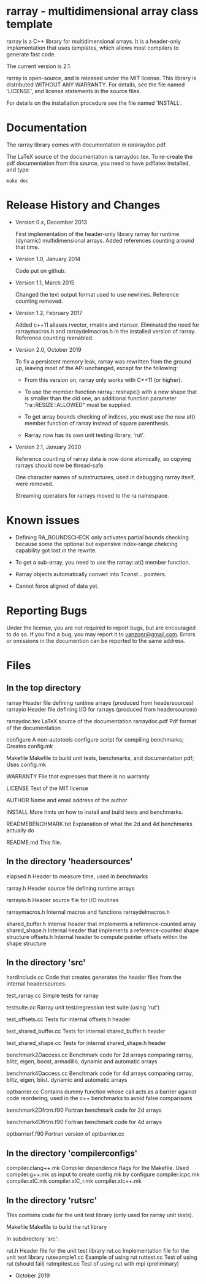 rarray - multidimensional array class template
==============================================

rarray is a C++ library for multidimensional arrays.  It is a
header-only implementation that uses templates, which allows most
compilers to generate fast code.

The current version is 2.1.

rarray is open-source, and is released under the MIT license. This
library is distributed WITHOUT ANY WARRANTY. For details, see the file
named 'LICENSE', and license statements in the source files.

For details on the installation procedure see the file named 'INSTALL'.

Documentation
=============

The rarray library comes with documentation in rararaydoc.pdf.

The LaTeX source of the documentation is rarraydoc.tex. To re-create
the pdf documentation from this source, you need to have pdflatex
installed, and type

    make doc

Release History and Changes
===========================

 * Version 0.x, December 2013

   First implementation of the header-only library rarray for runtime
   (dynamic) multidimensional arrays. Added references counting around
   that time.

 * Version 1.0, January 2014

   Code put on github.

 * Version 1.1, March 2015

   Changed the text output format used to use newlines.
   Reference counting removed. 

 * Version 1.2, February 2017

   Added c++11 aliases rvector, rmatrix and rtensor. Eliminated the
   need for rarraymacros.h and rarraydelmacros.h in the installed
   version of rarray. Reference counting reenabled.

 * Version 2.0, October 2019

   To fix a persistent memory leak, rarray was rewritten from the
   ground up, leaving most of the API unchanged, except for the
   following:
   
     - From this version on, rarray only works with C++11 (or higher).

     - To use the member function rarray::reshape() with a new shape
       that is smaller than the old one, an additional function
       parameter "ra::RESIZE::ALLOWED" must be supplied.
     
     - To get array bounds checking of indices, you must use the new
       at() member function of rarray instead of square parenthesis.

     - Rarray now has its own unit testing library, 'rut'.

 * Version 2.1, January 2020

   Reference counting of rarray data is now done atomically, so
   copying rarrays should now be thread-safe.
   
   One character names of substructures, used in debugging rarray
   itself, were removed.

   Streaming operators for rarrays moved to the ra namespace.


Known issues
============

  * Defining RA_BOUNDSCHECK only activates partial bounds checking
    because some the optional but expensive index-range chekcing
    capability got lost in the rewrite.

  * To get a sub-array, you need to use the rarray::at() member
    function. 

  * Rarray objects automatically convert into T*const*... pointers.

  * Cannot force aligned of data yet.

Reporting Bugs
==============

Under the license, you are not required to report bugs, but are
encouraged to do so.  If you find a bug, you may report it to
vanzonr@gmail.com. Errors or omissions in the documention can be
reported to the same address.

Files
=====

In the top directory
---------------------

rarray                 Header file defining runtime arrays (produced from headersources)
rarrayio               Header file defining I/O for rarrays (produced from headersources)

rarraydoc.tex          LaTeX source of the documentation
rarraydoc.pdf          Pdf format of the documentation

configure              A non-autotools configure script for compiling 
                       benchmarks; Creates config.mk

Makefile               Makefile to build unit tests, benchmarks, and
                       documentation pdf; Uses config.mk 

WARRANTY               File that expresses that there is no warranty

LICENSE                Text of the MIT license

AUTHOR                 Name and email address of the author

INSTALL                More hints on how to install and build tests and benchmarks.

READMEBENCHMARK.txt    Explanation of what the 2d and 4d benchmarks
                       actually do

README.md              This file.


In the directory 'headersources'
---------------------------------

elapsed.h              Header to measure time, used in benchmarks

rarray.h               Header source file defining runtime arrays
 
rarrayio.h             Header source file for I/O routines
 
rarraymacros.h         Internal macros and functions
rarraydelmacros.h

shared_buffer.h        Internal header that implements a reference-counted array
shared_shape.h         Internal header that implements a reference-counted shape structure
offsets.h              Internal header to compute pointer offsets within the shape structure


In the directory 'src'
-----------------------

hardinclude.cc         Code that creates generates the header files
                       from the internal headersources.

test_rarray.cc         Simple tests for rarray

testsuite.cc           Rarray unit test/regression test suite (using 'rut')

test_offsets.cc        Tests for internal offsets.h header

test_shared_buffer.cc  Tests for internal shared_buffer.h header

test_shared_shape.cc   Tests for internal shared_shape.h header 

benchmark2Daccess.cc   Benchmark code for 2d arrays comparing rarray,
                       blitz, eigen, boost, armadillo, dynamic and
                       automatic arrays

benchmark4Daccess.cc   Benchmark code for 4d arrays comparing rarray,
                       blitz, eigen, biist. dynamic and automatic
                       arrays

optbarrier.cc          Contains dummy function whose call acts as a 
                       barrier against code reordering; used in the
                       c++ benchmarks to avoid false comparisons

benchmark2Dfrtrn.f90   Fortran benchmark code for 2d arrays
 
benchmark4Dfrtrn.f90   Fortran benchmark code for 4d arrays

optbarrierf.f90        Fortran version of optbarrier.cc


In the directory 'compilerconfigs'
-----------------------------------

compiler.clang++.mk    Compiler dependence flags for the Makefile. Used
compiler.g++.mk        as input to create config.mk by configure
compiler.icpc.mk
compiler.xlC.mk
compiler.xlC_r.mk
compiler.xlc++.mk


In the directory 'rutsrc'
-------------------------

This contains code for the unit test library (only used for rarray unit tests).

Makefile               Makefile to build the rut library
  
In subdirectory 'src':
   
  rut.h                Header file for the unit test library
  rut.cc               Implementation file for the unit test library
  rutexample1.cc       Example of using rut
  ruttest.cc           Test of using rut (should fail)
  rutmpitest.cc        Test of using rut with mpi (preliminary)



- October 2019
